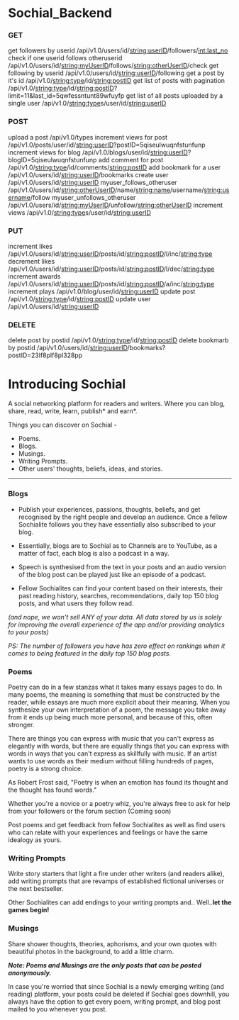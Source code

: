 # Sochial_Backend




### GET
get followers by userid /api/v1.0/users/id/<string:userID>/followers/<int:last_no>
check if one userid follows otheruserid /api/v1.0/users/id/<string:myUserID>/follows/<string:otherUserID>/check
get following by userid /api/v1.0/users/id/<string:userID>/following
get a post by it's id /api/v1.0/<string:type>/id/<string:postID>
get list of posts with pagination /api/v1.0/<string:type>/id/<string:postID>?limit=11&last_id=5qwfessntunt89wfuyfp
get list of all posts uploaded by a single user /api/v1.0/<string:type>s/user/id/<string:userID>


### POST
upload a post    /api/v1.0/types 
increment views for post /api/v1.0/posts/user/id/<string:userID>?postID=5qiseulwuqnfstunfunp
increment views for blog /api/v1.0/blogs/user/id/<string:userID>?blogID=5qiseulwuqnfstunfunp
add comment for post /api/v1.0/<string:type>/id/comments/<string:postID>
add bookmark for a user /api/v1.0/users/id/<string:userID>/bookmarks
create user /api/v1.0/users/id/<string:userID>
myuser_follows_otheruser /api/v1.0/users/id/<string:otherUserID>/name/<string:name>/username/<string:username>/follow
myuser_unfollows_otheruser /api/v1.0/users/id/<string:myUserID>/unfollow/<string:otherUserID>
increment views  /api/v1.0/<string:type>s/user/id/<string:userID>

### PUT
increment likes /api/v1.0/users/id/<string:userID>/posts/id/<string:postID>/l/inc/<string:type>
decrement likes /api/v1.0/users/id/<string:userID>/posts/id/<string:postID>/l/dec/<string:type>
increment awards /api/v1.0/users/id/<string:userID>/posts/id/<string:postID>/a/inc/<string:type>
increment plays  /api/v1.0/blog/user/id/<string:userID>
update post /api/v1.0/<string:type>/id/<string:postID>
update user /api/v1.0/users/id/<string:userID>

### DELETE
delete post by postid /api/v1.0/<string:type>/id/<string:postID>
delete bookmarb by postid /api/v1.0/users/id/<string:userID>/bookmarks?postID=23lf8plf8pl328pp







# Introducing Sochial

A social networking platform for readers and writers. Where you can blog, share, read, write, learn, publish* and earn*.

Things you can discover on Sochial -

 * Poems.
 * Blogs.
 * Musings.
 * Writing Prompts.
 * Other users' thoughts, beliefs, ideas, and stories.
___

### Blogs
 * Publish your experiences, passions, thoughts, beliefs, and get recognised by the right people and develop an audience.
Once a fellow Sochialite follows you they have essentially also subscribed to your blog.  


 * Essentially, blogs are to Sochial as to Channels are to YouTube, as a matter of fact, each blog is also a podcast in a way.

 * Speech is synthesised from the text in your posts and an audio version of the blog post can be played just like an episode of a podcast.

 * Fellow Sochialites can find your content based on their interests, their past reading history, searches, recommendations, daily top 150 blog posts, and what users they follow read.

*(and nope, we won't sell ANY of your data. All data stored by us is solely for improving the overall experience of the app and/or providing analytics to your posts)*

*PS: The number of followers you have has zero effect on rankings when it comes to being featured in the daily top 150 blog posts.*

### Poems
Poetry can do in a few stanzas what it takes many essays pages to do. In many poems, the meaning is something that must be constructed by the reader, while essays are much more explicit about their meaning. When you synthesize your own interpretation of a poem, the message you take away from it ends up being much more personal, and because of this, often stronger.

There are things you can express with music that you can't express as elegantly with words, but there are equally things that you can express with words in ways that you can't express as skillfully with music. If an artist wants to use words as their medium without filling hundreds of pages, poetry is a strong choice.

As Robert Frost said, "Poetry is when an emotion has found its thought and the thought has found words."

Whether you're a novice or a poetry whiz, you're always free to ask for help from your followers or the forum section (Coming soon)
 
Post poems and get feedback from fellow Sochialites as well as find users who can relate with your experiences and feelings or have the same idealogy as yours.

### Writing Prompts
Write story starters that light a fire under other writers (and readers alike), add writing prompts that are revamps of established fictional universes or the next bestseller.

Other Sochialites can add endings to your writing prompts and.. Well..**let the games begin!**

### Musings
Share shower thoughts, theories, aphorisms, and your own quotes with beautiful photos in the background, to add a little charm.

***Note: Poems and Musings are the only posts that can be posted anonymously.***

In case you're worried that since Sochial is a newly emerging writing (and reading) platform, your posts could be deleted if Sochial goes downhill, you always have the option to get every poem, writing prompt, and blog post mailed to you whenever you post.

